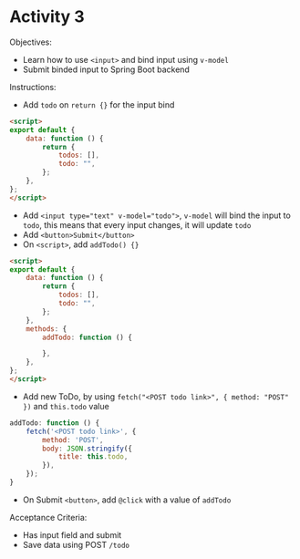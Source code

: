 # Activity 3

Objectives:
- Learn how to use `<input>` and bind input using `v-model` 
- Submit binded input to Spring Boot backend

Instructions:
- Add `todo` on `return {}` for the input bind
```html
<script>
export default {
    data: function () {
        return {
            todos: [],
            todo: "",
        };
    },
};
</script>
```
- Add `<input type="text" v-model="todo">`, `v-model` will bind the input to `todo`, this means that every input changes, it will update `todo`
- Add `<button>Submit</button>`
- On `<script>`, add `addTodo() {}`
```html
<script>
export default {
    data: function () {
        return {
            todos: [],
            todo: "",
        };
    },
    methods: {
        addTodo: function () {

        },
    },
};
</script>
```
- Add new ToDo, by using `fetch("<POST todo link>", { method: "POST" })` and `this.todo` value
```javascript
addTodo: function () {
    fetch('<POST todo link>', {
        method: 'POST',
        body: JSON.stringify({
            title: this.todo,
        }),
    });
}
```
- On Submit `<button>`, add `@click` with a value of `addTodo`

Acceptance Criteria:
- Has input field and submit
- Save data using POST `/todo`
